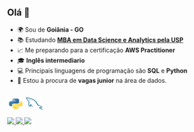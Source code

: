 ## Olá 👋

- 🌍 Sou de **Goiânia - GO**
- 📚 Estudando [**MBA em Data Science e Analytics pela USP**](https://mbauspesalq.com/sobre)
- 📈 Me preparando para a certificação **AWS Practitioner**
- 🎓 **Inglês intermediario**
- 💻 Principais linguagens de programação são **SQL** e **Python**
- 🚀 Estou à procura de **vagas junior** na área de dados.

<div style="display: inline_block"><br>
  <img align="center" alt="Python" height="30" width="40" src="https://raw.githubusercontent.com/devicons/devicon/master/icons/python/python-original.svg">
  <img align="center" alt="SQL" height="30" width="40" src="https://raw.githubusercontent.com/devicons/devicon/master/icons/mysql/mysql-original.svg">
</div>
<br>

<div>
  <a href="https://https://www.linkedin.com/in/nayara-sobral-oficial" target="_blank">
    <img src="https://img.shields.io/badge/-LinkedIn-%230077B5?style=for-the-badge&logo=linkedin&logoColor=white" target="_blank">
  </a>
  <a href="https://www.instagram.com/nayarasobraloficial" target="_blank">
    <img src="https://img.shields.io/badge/-Instagram-%23E4405F?style=for-the-badge&logo=instagram&logoColor=white" target="_blank">
  </a>
  <a href="nayysobrall@gmail.com">
    <img src="https://img.shields.io/badge/Gmail-D14836?style=for-the-badge&logo=gmail&logoColor=white">
  </a>
</div>

